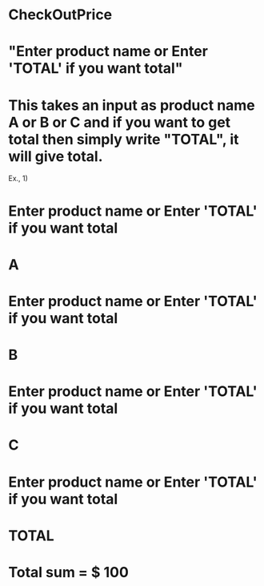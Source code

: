 # CheckOutPrice

# "Enter product name or Enter 'TOTAL' if you want total"
# This takes an input as product name A or B or C and if you want to get total then simply write "TOTAL", it will give total.

Ex., 1)
# Enter product name or Enter 'TOTAL' if you want total
# A
# Enter product name or Enter 'TOTAL' if you want total
# B
# Enter product name or Enter 'TOTAL' if you want total
# C
# Enter product name or Enter 'TOTAL' if you want total
# TOTAL
# Total sum = $ 100
